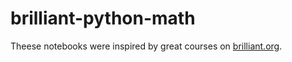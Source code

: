 # brilliant-python-math

Theese notebooks were inspired by great courses on [brilliant.org](https://brilliant.org).
